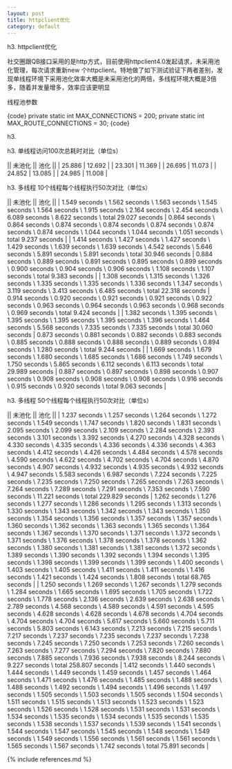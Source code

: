 ```yaml
---
layout: post
title: httpclient优化
category: default
---
```

h3. httpclient优化

社交圈跟QB接口采用的是http方式，目前使用httpclient4.0发起请求，未采用池化管理，每次请求重新new 个httpclient。特地做了如下测试验证下两者差别，发现单线程环境下采用池化效率大概是未采用池化的两倍，多线程环境大概是3倍多，随着并发量增多，效率应该更明显

线程池参数

{code}
private static int MAX_CONNECTIONS = 200;
private static int MAX_ROUTE_CONNECTIONS = 30;
{code}



h3.


h3. 单线程访问100次总耗时对比（单位s）

|| 未池化 || 池化 ||
| 25.886 | 12.692 |
| 23.301 | 11.369 |
| 26.695 | 11.073 |
| 24.852 | 13.085 |
| 24.985 | 11.008 |



h3. 多线程 10个线程每个线程执行50次对比（单位s）

|| 未池化 || 池化 ||
| 1.549 seconds \\
1.562 seconds \\
1.563 seconds \\
1.545 seconds \\
1.564 seconds \\
1.915 seconds \\
2.164 seconds \\
2.454 seconds \\
6.089 seconds \\
8.622 seconds \\
total 29.027 seconds | 0.864 seconds \\
0.864 seconds \\
0.874 seconds \\
0.874 seconds \\
0.874 seconds \\
0.874 seconds \\
0.874 seconds \\
1.044 seconds \\
1.044 seconds \\
1.051 seconds \\
total 9.237 seconds |
| 1.414 seconds \\
1.427 seconds \\
1.427 seconds \\
1.429 seconds \\
1.639 seconds \\
1.639 seconds \\
4.542 seconds \\
5.646 seconds \\
5.891 seconds \\
5.891 seconds \\
total 30.946 seconds | 0.884 seconds \\
0.889 seconds \\
0.891 seconds \\
0.895 seconds \\
0.899 seconds \\
0.900 seconds \\
0.904 seconds \\
0.906 seconds \\
1.108 seconds \\
1.107 seconds \\
total 9.383 seconds |
| 1.308 seconds \\
1.315 seconds \\
1.326 seconds \\
1.335 seconds \\
1.335 seconds \\
1.336 seconds \\
1.347 seconds \\
3.119 seconds \\
3.413 seconds \\
6.485 seconds \\
total 22.318 seconds | 0.914 seconds \\
0.920 seconds \\
0.921 seconds \\
0.921 seconds \\
0.922 seconds \\
0.963 seconds \\
0.964 seconds \\
0.963 seconds \\
0.968 seconds \\
0.969 seconds \\
total 9.424 seconds |
| 1.382 seconds \\
1.395 seconds \\
1.395 seconds \\
1.395 seconds \\
1.395 seconds \\
1.396 seconds \\
1.464 seconds \\
5.568 seconds \\
7.335 seconds \\
7.335 seconds \\
total 30.060 seconds | 0.873 seconds \\
0.881 seconds \\
0.882 seconds \\
0.883 seconds \\
0.885 seconds \\
0.888 seconds \\
0.888 seconds \\
0.889 seconds \\
0.894 seconds \\
1.280 seconds \\
total 9.244 seconds |
| 1.669 seconds \\
1.679 seconds \\
1.680 seconds \\
1.685 seconds \\
1.686 seconds \\
1.749 seconds \\
1.750 seconds \\
5.865 seconds \\
6.112 seconds \\
6.113 seconds \\
total 29.989 seconds | 0.887 seconds \\
0.897 seconds \\
0.898 seconds \\
0.907 seconds \\
0.908 seconds \\
0.908 seconds \\
0.908 seconds \\
0.916 seconds \\
0.915 seconds \\
0.920 seconds \\
total 9.063 seconds |



h3. 多线程 50个线程每个线程执行50次对比（单位s）

|| 未池化 || 池化 ||
| 1.237 seconds \\
1.257 seconds \\
1.264 seconds \\
1.272 seconds \\
1.549 seconds \\
1.747 seconds \\
1.820 seconds \\
1.831 seconds \\
2.095 seconds \\
2.099 seconds \\
2.109 seconds \\
2.284 seconds \\
2.393 seconds \\
3.101 seconds \\
3.392 seconds \\
4.270 seconds \\
4.328 seconds \\
4.330 seconds \\
4.335 seconds \\
4.336 seconds \\
4.336 seconds \\
4.363 seconds \\
4.412 seconds \\
4.426 seconds \\
4.484 seconds \\
4.578 seconds \\
4.590 seconds \\
4.622 seconds \\
4.702 seconds \\
4.704 seconds \\
4.870 seconds \\
4.907 seconds \\
4.932 seconds \\
4.935 seconds \\
4.932 seconds \\
4.947 seconds \\
5.583 seconds \\
6.987 seconds \\
7.224 seconds \\
7.225 seconds \\
7.235 seconds \\
7.250 seconds \\
7.265 seconds \\
7.263 seconds \\
7.264 seconds \\
7.289 seconds \\
7.291 seconds \\
7.353 seconds \\
7.590 seconds \\
11.221 seconds \\
total 229.829 seconds | 1.262 seconds \\
1.276 seconds \\
1.277 seconds \\
1.286 seconds \\
1.295 seconds \\
1.313 seconds \\
1.330 seconds \\
1.343 seconds \\
1.342 seconds \\
1.343 seconds \\
1.350 seconds \\
1.354 seconds \\
1.356 seconds \\
1.357 seconds \\
1.357 seconds \\
1.360 seconds \\
1.362 seconds \\
1.363 seconds \\
1.365 seconds \\
1.364 seconds \\
1.367 seconds \\
1.370 seconds \\
1.371 seconds \\
1.372 seconds \\
1.371 seconds \\
1.376 seconds \\
1.378 seconds \\
1.378 seconds \\
1.362 seconds \\
1.380 seconds \\
1.381 seconds \\
1.381 seconds \\
1.372 seconds \\
1.389 seconds \\
1.390 seconds \\
1.392 seconds \\
1.394 seconds \\
1.395 seconds \\
1.398 seconds \\
1.399 seconds \\
1.399 seconds \\
1.400 seconds \\
1.403 seconds \\
1.405 seconds \\
1.411 seconds \\
1.411 seconds \\
1.416 seconds \\
1.421 seconds \\
1.424 seconds \\
1.808 seconds \\
total 68.765 seconds |
| 1.250 seconds \\
1.269 seconds \\
1.267 seconds \\
1.279 seconds \\
1.284 seconds \\
1.665 seconds \\
1.695 seconds \\
1.705 seconds \\
1.722 seconds \\
1.778 seconds \\
2.136 seconds \\
2.639 seconds \\
2.638 seconds \\
2.789 seconds \\
4.568 seconds \\
4.589 seconds \\
4.591 seconds \\
4.595 seconds \\
4.628 seconds \\
4.628 seconds \\
4.678 seconds \\
4.704 seconds \\
4.704 seconds \\
4.704 seconds \\
5.617 seconds \\
5.660 seconds \\
5.711 seconds \\
5.803 seconds \\
6.143 seconds \\
7.213 seconds \\
7.215 seconds \\
7.217 seconds \\
7.237 seconds \\
7.235 seconds \\
7.237 seconds \\
7.238 seconds \\
7.245 seconds \\
7.250 seconds \\
7.253 seconds \\
7.260 seconds \\
7.263 seconds \\
7.277 seconds \\
7.294 seconds \\
7.820 seconds \\
7.880 seconds \\
7.885 seconds \\
7.936 seconds \\
7.938 seconds \\
8.244 seconds \\
9.227 seconds \\
total 258.807 seconds | 1.412 seconds \\
1.440 seconds \\
1.444 seconds \\
1.449 seconds \\
1.459 seconds \\
1.457 seconds \\
1.464 seconds \\
1.471 seconds \\
1.476 seconds \\
1.485 seconds \\
1.488 seconds \\
1.488 seconds \\
1.492 seconds \\
1.494 seconds \\
1.496 seconds \\
1.497 seconds \\
1.505 seconds \\
1.503 seconds \\
1.505 seconds \\
1.504 seconds \\
1.511 seconds \\
1.515 seconds \\
1.513 seconds \\
1.523 seconds \\
1.523 seconds \\
1.526 seconds \\
1.528 seconds \\
1.531 seconds \\
1.531 seconds \\
1.534 seconds \\
1.535 seconds \\
1.534 seconds \\
1.535 seconds \\
1.535 seconds \\
1.538 seconds \\
1.537 seconds \\
1.539 seconds \\
1.541 seconds \\
1.544 seconds \\
1.547 seconds \\
1.545 seconds \\
1.548 seconds \\
1.549 seconds \\
1.549 seconds \\
1.556 seconds \\
1.561 seconds \\
1.561 seconds \\
1.565 seconds \\
1.567 seconds \\
1.742 seconds \\
total 75.891 seconds |


{% include references.md %}